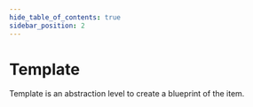 ```yaml
---
hide_table_of_contents: true
sidebar_position: 2
---
```


# Template

Template is an abstraction level to create a blueprint of the item. 
